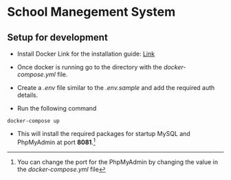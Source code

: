 # School Manegement System

## Setup for development
- Install Docker 
    Link for the installation guide: [Link](https://docs.docker.com/desktop/windows/install/)

- Once docker is running go to the directory with the *docker-compose.yml* file.

- Create a *.env* file similar to the *.env.sample* and add the required auth details.

- Run the following command
```
docker-compose up
```

- This will install the required packages for startup MySQL and PhpMyAdmin at port **8081**.[^1]


[^1]: You can change the port for the PhpMyAdmin by changing the value in the *docker-compose.yml* file
